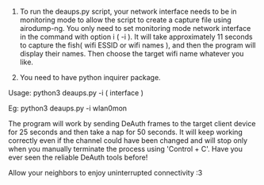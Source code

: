 
1. To run the deaups.py script, your network interface needs to be in monitoring mode to allow the script to create a capture file using airodump-ng. You only need to set monitoring mode network interface in the command with option i ( -i ). It will take approximately 11 seconds to capture the fish( wifi ESSID or wifi names ), and then the program will display their names. Then choose the target wifi name whatever you like.

2. You need to have python inquirer package.



Usage: python3 deaups.py -i ( interface )

Eg: python3 deaups.py -i wlan0mon



The program will work by sending DeAuth frames to the target client device for 25 seconds and then take a nap for 50 seconds. It will keep working correctly even if the channel could have been changed and will stop only when you manually terminate the process using 'Control + C'. Have you ever seen the reliable DeAuth tools before!



Allow your neighbors to enjoy uninterrupted connectivity :3
